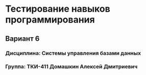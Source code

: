 # Тестирование навыков программирования
## Вариант 6
### Дисциплина: Системы управления базами данных
### Группа: ТКИ-411 Домашкин Алексей Дмитриевич
